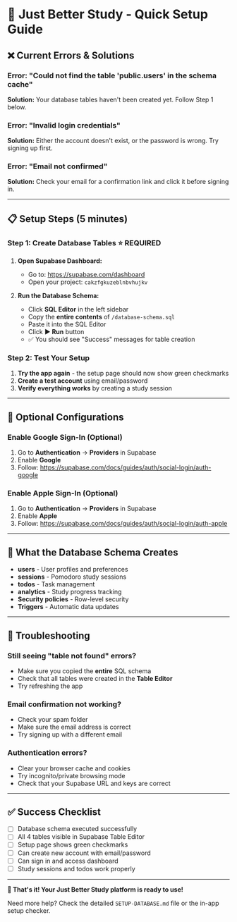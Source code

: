 # 🚀 Just Better Study - Quick Setup Guide

## ❌ Current Errors & Solutions

### Error: "Could not find the table 'public.users' in the schema cache"
**Solution:** Your database tables haven't been created yet. Follow Step 1 below.

### Error: "Invalid login credentials"
**Solution:** Either the account doesn't exist, or the password is wrong. Try signing up first.

### Error: "Email not confirmed"
**Solution:** Check your email for a confirmation link and click it before signing in.

---

## 📋 Setup Steps (5 minutes)

### Step 1: Create Database Tables ⭐ **REQUIRED**

1. **Open Supabase Dashboard:**
   - Go to: https://supabase.com/dashboard
   - Open your project: `cakzfgkuzeblnbvhujkv`

2. **Run the Database Schema:**
   - Click **SQL Editor** in the left sidebar
   - Copy the **entire contents** of `/database-schema.sql`
   - Paste it into the SQL Editor
   - Click **▶ Run** button
   - ✅ You should see "Success" messages for table creation

### Step 2: Test Your Setup

1. **Try the app again** - the setup page should now show green checkmarks
2. **Create a test account** using email/password
3. **Verify everything works** by creating a study session

---

## 🔧 Optional Configurations

### Enable Google Sign-In (Optional)
1. Go to **Authentication** → **Providers** in Supabase
2. Enable **Google**
3. Follow: https://supabase.com/docs/guides/auth/social-login/auth-google

### Enable Apple Sign-In (Optional)
1. Go to **Authentication** → **Providers** in Supabase
2. Enable **Apple**
3. Follow: https://supabase.com/docs/guides/auth/social-login/auth-apple

---

## 🎯 What the Database Schema Creates

- **users** - User profiles and preferences
- **sessions** - Pomodoro study sessions
- **todos** - Task management
- **analytics** - Study progress tracking
- **Security policies** - Row-level security
- **Triggers** - Automatic data updates

---

## 🐛 Troubleshooting

### Still seeing "table not found" errors?
- Make sure you copied the **entire** SQL schema
- Check that all tables were created in the **Table Editor**
- Try refreshing the app

### Email confirmation not working?
- Check your spam folder
- Make sure the email address is correct
- Try signing up with a different email

### Authentication errors?
- Clear your browser cache and cookies
- Try incognito/private browsing mode
- Check that your Supabase URL and keys are correct

---

## ✅ Success Checklist

- [ ] Database schema executed successfully
- [ ] All 4 tables visible in Supabase Table Editor
- [ ] Setup page shows green checkmarks
- [ ] Can create new account with email/password
- [ ] Can sign in and access dashboard
- [ ] Study sessions and todos work properly

---

**🎉 That's it! Your Just Better Study platform is ready to use!**

Need more help? Check the detailed `SETUP-DATABASE.md` file or the in-app setup checker.